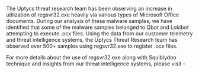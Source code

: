 The Uptycs threat research team has been observing an increase in utilization of regsvr32.exe heavily via various types of Microsoft Office documents.
During our analysis of these malware samples, we have identified that some of the malware samples belonged to Qbot and Lokibot attempting to execute .ocx files.
Using the data from our customer telemetry and threat intelligence systems, the Uptycs Threat Research team has observed over 500+ samples using regsvr32.exe to register .ocx files.

For more details about the use of regsvr32.exe along with Squiblydoo technique and insights from our threat intelligence systems, please visit - 
